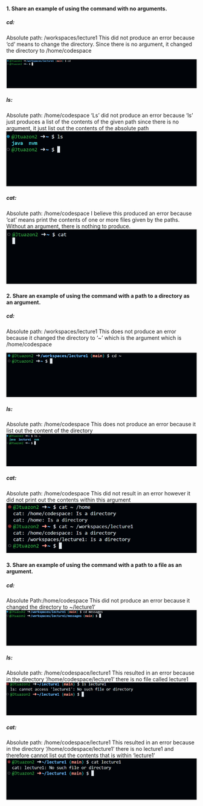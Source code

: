 #### 1. Share an example of using the command with no arguments.
##### cd:
Absolute path: /workspaces/lecture1
This did not produce an error because ‘cd’ means to change the directory. Since there is no argument, it changed the directory to /home/codespace

![Image](cd1.png)
##### ls:
Absolute path: /home/codespace
‘Ls’ did not produce an error because ‘ls’ just produces a list of the contents of the given path since there is no argument, it just list out the contents of the absolute path
![Image](ls1.png)
##### cat: 
Absolute path: /home/codespace
I believe this produced an error because ‘cat’ means print the contents of one or more files given by the paths. Without an argument, there is nothing to produce.
![Image](cat1.png)
#### 2. Share an example of using the command with a path to a directory as an argument.
##### cd:
Absolute path: /workspaces/lecture1
This does not produce an error because it changed the directory to ‘~’ which is the argument which is /home/codespace

![Image](cd2.png)
##### ls:
Absolute path: /home/codespace
This does not produce an error because it list out the content of the directory
![Image](ls2.png)
##### cat:
Absolute path: /home/codespace
This did not result in an error however it did not print out the contents within this argument
![Image](cat2.png)
#### 3. Share an example of using the command with a path to a file as an argument.
##### cd:
Absolute Path:/home/codespace
This did not produce an error because it changed the directory to ~/lecture1’
![Image](cd3.png)
##### ls:
Absolute path: /home/codespace/lecture1
This resulted in an error because in the directory ‘/home/codespace/lecture1’ there is no file called lecture1
![Image](ls3.png)
##### cat:
Absolute path: /home/codespace/lecture1
This resulted in an error because in the directory ‘/home/codespace/lecture1’ there is no lecture1 and therefore cannot list out the contents that is within ‘lecture1’
![Image](cat3.png)
